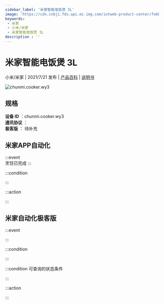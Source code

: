 ```yaml
---
sidebar_label: '米家智能电饭煲 3L'
image: 'https://cdn.cnbj1.fds.api.mi-img.com/iotweb-product-center/fe689b420c29ab207c4b66abae222aed_realism_K7C_normal.png?GalaxyAccessKeyId=AKVGLQWBOVIRQ3XLEW&Expires=9223372036854775807&Signature=v9q1FC1JZFyQIH1bv1Y1vD2fs1c='
keywords: 
 - 米家
 - 小米/米家
 - 米家智能电饭煲 3L
description : ''
---
```

# 米家智能电饭煲 3L

小米/米家 | 2021/7/21 发布 | [产品百科](https://home.mi.com/webapp/content/baike/product/index.html?model=chunmi.cooker.wy3/) | [说明书](https://home.mi.com/views/introduction.html?model=chunmi.cooker.wy3&region=cn)

![chunmi.cooker.wy3](https://cdn.cnbj1.fds.api.mi-img.com/iotweb-product-center/fe689b420c29ab207c4b66abae222aed_realism_K7C_normal.png?GalaxyAccessKeyId=AKVGLQWBOVIRQ3XLEW&Expires=9223372036854775807&Signature=v9q1FC1JZFyQIH1bv1Y1vD2fs1c=)

## 规格  
> 
**设备 ID** ：chunmi.cooker.wy3  
**通讯协议** ：  
**极客版**  ： 待补充 


## 米家APP自动化  

:::event  
烹饪已完成
:::

:::condition  

:::

:::action   

:::

## 米家自动化极客版  

:::event  

:::

:::condition  

:::

:::condition 可查询的状态条件  

:::

:::action  

:::

        
